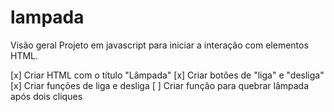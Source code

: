 # lampada

Visão geral
Projeto em javascript para iniciar a interação com elementos HTML.

[x] Criar HTML com o título "Lâmpada"
[x] Criar botões de "liga" e "desliga"
[x] Criar funções de liga e desliga
[ ] Criar função para quebrar lâmpada após dois cliques